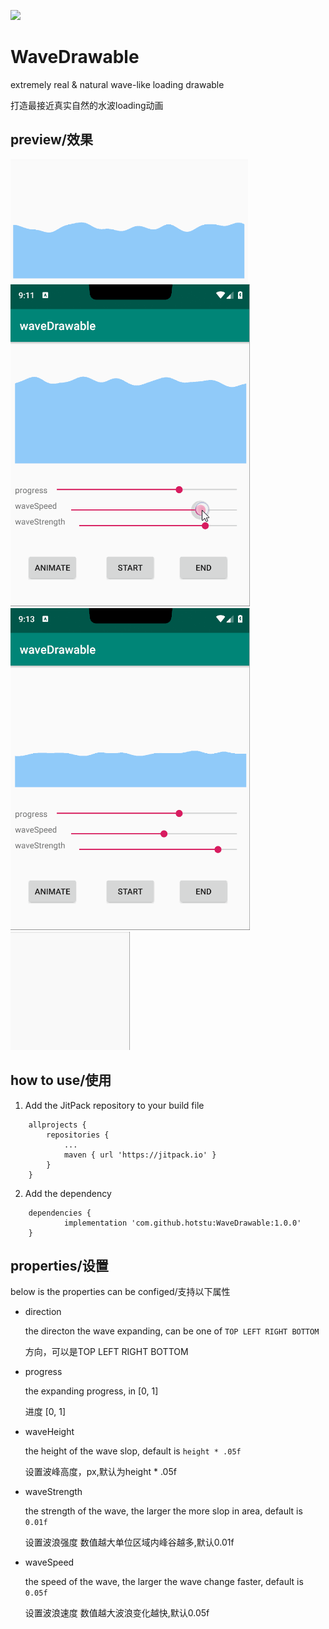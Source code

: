 [![](https://jitpack.io/v/hotstu/WaveDrawable.svg)](https://jitpack.io/#hotstu/WaveDrawable)

# WaveDrawable

extremely real & natural wave-like loading drawable

打造最接近真实自然的水波loading动画

## preview/效果

![9.PNG](./screen/9.PNG)
![7.gif](./screen/7.gif)
![8.gif](./screen/8.gif)
![9.gif](./screen/9.gif)

## how to use/使用
1. Add the JitPack repository to your build file
```
	allprojects {
		repositories {
			...
			maven { url 'https://jitpack.io' }
		}
	}
```
2. Add the dependency
```
	dependencies {
	        implementation 'com.github.hotstu:WaveDrawable:1.0.0'
	}

```
## properties/设置
below is the properties can be configed/支持以下属性

*  direction

    the directon the wave expanding, can be one of `TOP LEFT RIGHT BOTTOM`

    方向，可以是TOP LEFT RIGHT BOTTOM

*  progress

    the expanding progress, in [0, 1]

    进度 [0, 1]

*  waveHeight

    the height of the wave slop, default is `height * .05f`

    设置波峰高度，px,默认为height * .05f

*  waveStrength

    the strength of the wave, the larger the more slop in area, default is `0.01f`

    设置波浪强度 数值越大单位区域内峰谷越多,默认0.01f

*  waveSpeed

    the speed of the wave, the larger the wave change faster, default is `0.05f`

    设置波浪速度 数值越大波浪变化越快,默认0.05f



